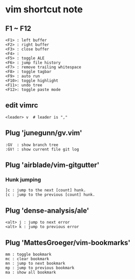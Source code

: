 # vim shortcut note

## F1 ~ F12
```
<F1> : left buffer
<F2> : right buffer
<F3> : close buffer
<F4> :
<F5> : toggle ALE
<F6> : jump file history
<F7> : remove trailing whitespace
<F8> : toggle tagbar
<F9> : auto run
<F10>: toggle highlight
<F11>: undo tree
<F12>: toggle paste mode
```

## edit vimrc
```console
<leader> v  # leader is ","
```


## Plug 'junegunn/gv.vim'
```
:GV  : show branch tree
:GV! : show current file git log
```

## Plug 'airblade/vim-gitgutter'
### Hunk jumping
```
]c : jump to the next [count] hunk.
[c : jump to the previous [count] hunk.
```

## Plug 'dense-analysis/ale'
```
<alt> j : jump to next error
<alt> k : jump to previous error
```

## Plug 'MattesGroeger/vim-bookmarks'
```
mm : toggle bookmark
mc : clear bookmark
mn : jump to next bookmark
mp : jump to previous bookmark
ma : show all bookmark
```
